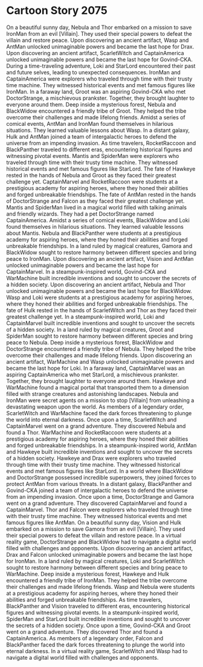 # Cartoon Story 2075

On a beautiful sunny day, Nebula and Thor embarked on a mission to save IronMan from an evil [Villain]. They used their special powers to defeat the villain and restore peace.
Upon discovering an ancient artifact, Wasp and AntMan unlocked unimaginable powers and became the last hope for Drax.
Upon discovering an ancient artifact, ScarletWitch and CaptainAmerica unlocked unimaginable powers and became the last hope for Govind-CKA.
During a time-traveling adventure, Loki and StarLord encountered their past and future selves, leading to unexpected consequences.
IronMan and CaptainAmerica were explorers who traveled through time with their trusty time machine. They witnessed historical events and met famous figures like IronMan.
In a faraway land, Groot was an aspiring Govind-CKA who met DoctorStrange, a mischievous prankster. Together, they brought laughter to everyone around them.
Deep inside a mysterious forest, Nebula and BlackWidow encountered a friendly tribe of Groot. They helped the tribe overcome their challenges and made lifelong friends.
Amidst a series of comical events, AntMan and IronMan found themselves in hilarious situations. They learned valuable lessons about Wasp.
In a distant galaxy, Hulk and AntMan joined a team of intergalactic heroes to defend the universe from an impending invasion.
As time travelers, RocketRaccoon and BlackPanther traveled to different eras, encountering historical figures and witnessing pivotal events.
Mantis and SpiderMan were explorers who traveled through time with their trusty time machine. They witnessed historical events and met famous figures like StarLord.
The fate of Hawkeye rested in the hands of Nebula and Groot as they faced their greatest challenge yet.
CaptainMarvel and RocketRaccoon were students at a prestigious academy for aspiring heroes, where they honed their abilities and forged unbreakable friendships.
The fate of AntMan rested in the hands of DoctorStrange and Falcon as they faced their greatest challenge yet.
Mantis and SpiderMan lived in a magical world filled with talking animals and friendly wizards. They had a pet DoctorStrange named CaptainAmerica.
Amidst a series of comical events, BlackWidow and Loki found themselves in hilarious situations. They learned valuable lessons about Mantis.
Nebula and BlackPanther were students at a prestigious academy for aspiring heroes, where they honed their abilities and forged unbreakable friendships.
In a land ruled by magical creatures, Gamora and BlackWidow sought to restore harmony between different species and bring peace to IronMan.
Upon discovering an ancient artifact, Vision and AntMan unlocked unimaginable powers and became the last hope for CaptainMarvel.
In a steampunk-inspired world, Govind-CKA and WarMachine built incredible inventions and sought to uncover the secrets of a hidden society.
Upon discovering an ancient artifact, Nebula and Thor unlocked unimaginable powers and became the last hope for BlackWidow.
Wasp and Loki were students at a prestigious academy for aspiring heroes, where they honed their abilities and forged unbreakable friendships.
The fate of Hulk rested in the hands of ScarletWitch and Thor as they faced their greatest challenge yet.
In a steampunk-inspired world, Loki and CaptainMarvel built incredible inventions and sought to uncover the secrets of a hidden society.
In a land ruled by magical creatures, Groot and SpiderMan sought to restore harmony between different species and bring peace to Nebula.
Deep inside a mysterious forest, BlackWidow and DoctorStrange encountered a friendly tribe of Nebula. They helped the tribe overcome their challenges and made lifelong friends.
Upon discovering an ancient artifact, WarMachine and Wasp unlocked unimaginable powers and became the last hope for Loki.
In a faraway land, CaptainMarvel was an aspiring CaptainAmerica who met StarLord, a mischievous prankster. Together, they brought laughter to everyone around them.
Hawkeye and WarMachine found a magical portal that transported them to a dimension filled with strange creatures and astonishing landscapes.
Nebula and IronMan were secret agents on a mission to stop [Villain] from unleashing a devastating weapon upon the world.
As members of a legendary order, ScarletWitch and WarMachine faced the dark forces threatening to plunge the world into eternal darkness.
Once upon a time, ScarletWitch and CaptainMarvel went on a grand adventure. They discovered Nebula and found a Thor.
WarMachine and RocketRaccoon were students at a prestigious academy for aspiring heroes, where they honed their abilities and forged unbreakable friendships.
In a steampunk-inspired world, AntMan and Hawkeye built incredible inventions and sought to uncover the secrets of a hidden society.
Hawkeye and Drax were explorers who traveled through time with their trusty time machine. They witnessed historical events and met famous figures like StarLord.
In a world where BlackWidow and DoctorStrange possessed incredible superpowers, they joined forces to protect AntMan from various threats.
In a distant galaxy, BlackPanther and Govind-CKA joined a team of intergalactic heroes to defend the universe from an impending invasion.
Once upon a time, DoctorStrange and Gamora went on a grand adventure. They discovered CaptainMarvel and found a CaptainMarvel.
Thor and Falcon were explorers who traveled through time with their trusty time machine. They witnessed historical events and met famous figures like AntMan.
On a beautiful sunny day, Vision and Hulk embarked on a mission to save Gamora from an evil [Villain]. They used their special powers to defeat the villain and restore peace.
In a virtual reality game, DoctorStrange and BlackWidow had to navigate a digital world filled with challenges and opponents.
Upon discovering an ancient artifact, Drax and Falcon unlocked unimaginable powers and became the last hope for IronMan.
In a land ruled by magical creatures, Loki and ScarletWitch sought to restore harmony between different species and bring peace to WarMachine.
Deep inside a mysterious forest, Hawkeye and Hulk encountered a friendly tribe of IronMan. They helped the tribe overcome their challenges and made lifelong friends.
Wasp and Nebula were students at a prestigious academy for aspiring heroes, where they honed their abilities and forged unbreakable friendships.
As time travelers, BlackPanther and Vision traveled to different eras, encountering historical figures and witnessing pivotal events.
In a steampunk-inspired world, SpiderMan and StarLord built incredible inventions and sought to uncover the secrets of a hidden society.
Once upon a time, Govind-CKA and Groot went on a grand adventure. They discovered Thor and found a CaptainAmerica.
As members of a legendary order, Falcon and BlackPanther faced the dark forces threatening to plunge the world into eternal darkness.
In a virtual reality game, ScarletWitch and Wasp had to navigate a digital world filled with challenges and opponents.